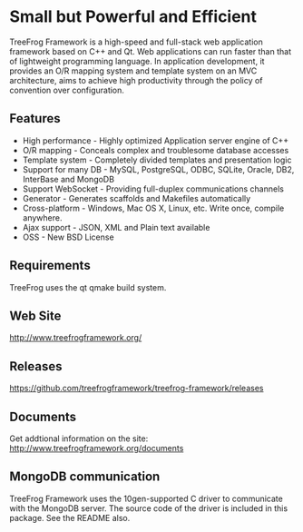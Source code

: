 Small but Powerful and Efficient
================================

TreeFrog Framework is a high-speed and full-stack web application framework
based on C++ and Qt. Web applications can run faster than that of lightweight
programming language. In application development, it provides an O/R mapping
system and template system on an MVC architecture, aims to achieve high
productivity through the policy of convention over configuration.

Features
--------
 * High performance  - Highly optimized Application server engine of C++
 * O/R mapping  - Conceals complex and troublesome database accesses
 * Template system  - Completely divided templates and presentation logic
 * Support for many DB  - MySQL, PostgreSQL, ODBC, SQLite, Oracle, DB2,
                          InterBase and MongoDB
 * Support WebSocket  - Providing full-duplex communications channels
 * Generator  - Generates scaffolds and Makefiles automatically
 * Cross-platform  - Windows, Mac OS X, Linux, etc. Write once, compile
                     anywhere.
 * Ajax support  - JSON, XML and Plain text available
 * OSS  - New BSD License

Requirements
------------
TreeFrog uses the qt qmake build system.

Web Site
--------
 http://www.treefrogframework.org/

Releases
--------
 https://github.com/treefrogframework/treefrog-framework/releases

Documents
---------
 Get addtional information on the site:
 http://www.treefrogframework.org/documents

MongoDB communication
---------------------
TreeFrog Framework uses the 10gen-supported C driver to communicate with the
MongoDB server. The source code of the driver is included in this package.
See the README also.
